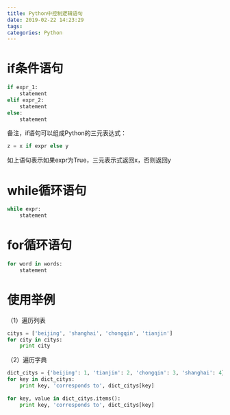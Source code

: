```yaml
---
title: Python中控制逻辑语句
date: 2019-02-22 14:23:29
tags:
categories: Python
---
```


# if条件语句

```python
if expr_1:
    statement
elif expr_2:
    statement
else:
    statement
```

备注，if语句可以组成Python的三元表达式：

```python
z = x if expr else y
```

如上语句表示如果expr为True，三元表示式返回x，否则返回y

# while循环语句

```python
while expr:
    statement
```

# for循环语句

```python
for word in words:
    statement
```

# 使用举例

（1）遍历列表

```python
citys = ['beijing', 'shanghai', 'chongqin', 'tianjin']
for city in citys:
    print city
```

（2）遍历字典

```python
dict_citys = {'beijing': 1, 'tianjin': 2, 'chongqin': 3, 'shanghai': 4} 
for key in dict_citys: 
    print key, 'corresponds to', dict_citys[key] 
 
for key, value in dict_citys.items(): 
    print key, 'corresponds to', dict_citys[key] 
```
